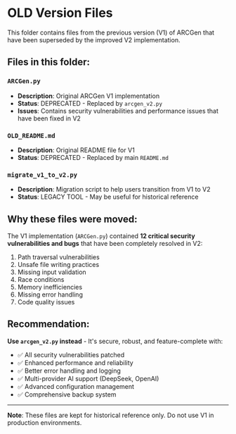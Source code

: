 # OLD Version Files

This folder contains files from the previous version (V1) of ARCGen that have been superseded by the improved V2 implementation.

## Files in this folder:

### `ARCGen.py`
- **Description**: Original ARCGen V1 implementation
- **Status**: DEPRECATED - Replaced by `arcgen_v2.py`
- **Issues**: Contains security vulnerabilities and performance issues that have been fixed in V2

### `OLD_README.md`
- **Description**: Original README file for V1
- **Status**: DEPRECATED - Replaced by main `README.md`

### `migrate_v1_to_v2.py`
- **Description**: Migration script to help users transition from V1 to V2
- **Status**: LEGACY TOOL - May be useful for historical reference

## Why these files were moved:

The V1 implementation (`ARCGen.py`) contained **12 critical security vulnerabilities and bugs** that have been completely resolved in V2:

1. Path traversal vulnerabilities
2. Unsafe file writing practices  
3. Missing input validation
4. Race conditions
5. Memory inefficiencies
6. Missing error handling
7. Code quality issues

## Recommendation:

**Use `arcgen_v2.py` instead** - It's secure, robust, and feature-complete with:
- ✅ All security vulnerabilities patched
- ✅ Enhanced performance and reliability
- ✅ Better error handling and logging
- ✅ Multi-provider AI support (DeepSeek, OpenAI)
- ✅ Advanced configuration management
- ✅ Comprehensive backup system

---

**Note**: These files are kept for historical reference only. Do not use V1 in production environments. 